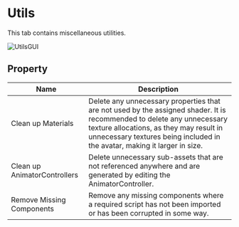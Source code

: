 ﻿# Utils

This tab contains miscellaneous utilities.

![UtilsGUI](/images/en_US/UtilsGUI.png "UtilsGUI")
## Property

|Name|Description|
|-|-|
|Clean up Materials|Delete any unnecessary properties that are not used by the assigned shader. It is recommended to delete any unnecessary texture allocations, as they may result in unnecessary textures being included in the avatar, making it larger in size.|
|Clean up AnimatorControllers|Delete unnecessary sub-assets that are not referenced anywhere and are generated by editing the AnimatorController.|
|Remove Missing Components|Remove any missing components where a required script has not been imported or has been corrupted in some way.|

